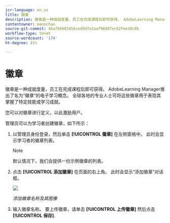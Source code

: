 ```yaml
---
jcr-language: en_us
title: 徽章
description: 徽章是一种成就度量，员工在完成课程后即可获得。 AdobeLearning Manager推出了名为“徽章”的电子学习概念。 全球各地的专业人士可将这些徽章用于表现其掌握了特定技能或学习成就。
contentowner: manochan
source-git-commit: 46afb6603456ced9d7e2aaf98d07ec92fee30c0b
workflow-type: tm+mt
source-wordcount: '174'
ht-degree: 41%

---
```




# 徽章

徽章是一种成就度量，员工在完成课程后即可获得。 AdobeLearning Manager推出了名为“徽章”的电子学习概念。 全球各地的专业人士可将这些徽章用于表现其掌握了特定技能或学习成就。

您可以对徽章进行定义，以此激励用户。

管理员可以为学习者创建徽章，如下所示：

1. 以管理员身份登录，然后单击 **[!UICONTROL 徽章]** 在左侧窗格中。 此时会显示学习者的徽章列表。

   >[!NOTE]
   >
   >默认情况下，我们会提供一份示例徽章的列表。

1. 点击 **[!UICONTROL 添加徽章]** 在页面的右上角。 此时会显示“添加徽章”对话框。

   ![](assets/add-badge1.png)

   *添加徽章名称及其图像*

1. 输入徽章名称。 要上传徽章，请单击 **[!UICONTROL 上传徽章]** 然后点击 **[!UICONTROL 保存]**.
